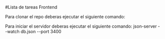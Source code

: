 #Lista de tareas Frontend

Para clonar el repo deberas ejecutar el siguiente comando: 


 Para iniciar el servidor deberas ejecutar el siguiente comando:
 json-server --watch db.json --port 3400